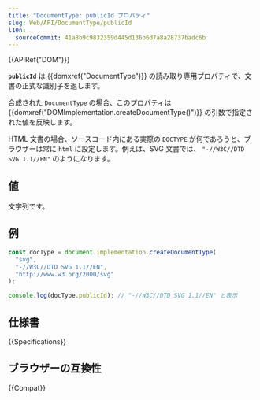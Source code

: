 ```yaml
---
title: "DocumentType: publicId プロパティ"
slug: Web/API/DocumentType/publicId
l10n:
  sourceCommit: 41a8b9c9832359d445d136b6d7a8a28737badc6b
---
```


{{APIRef("DOM")}}

**`publicId`** は {{domxref("DocumentType")}} の読み取り専用プロパティで、文書の正式な識別子を返します。

合成された `DocumentType` の場合、このプロパティは {{domxref("DOMImplementation.createDocumentType()")}} の引数で指定された値を反映します。

HTML 文書の場合、ソースコード内にある実際の `DOCTYPE` が何であろうと、ブラウザーは常に `html` に設定します。例えば、SVG 文書では、 `"-//W3C//DTD SVG 1.1//EN"` のようになります。

## 値

文字列です。

## 例

```js
const docType = document.implementation.createDocumentType(
  "svg",
  "-//W3C//DTD SVG 1.1//EN",
  "http://www.w3.org/2000/svg"
);

console.log(docType.publicId); // "-//W3C//DTD SVG 1.1//EN" と表示
```

## 仕様書

{{Specifications}}

## ブラウザーの互換性

{{Compat}}
